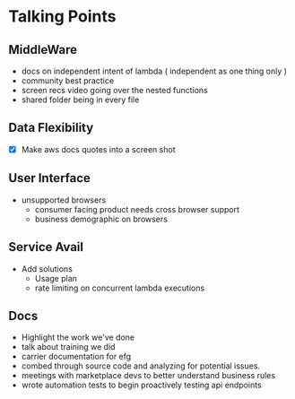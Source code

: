 # Talking Points

## MiddleWare

- docs on independent intent of lambda ( independent as one thing only )
- community best practice
- screen recs video going over the nested functions
- shared folder being in every file

## Data Flexibility

- [x] Make aws docs quotes into a screen shot

## User Interface

- unsupported browsers
  - consumer facing product needs cross browser support
  - business demographic on browsers

## Service Avail

- Add solutions
  - Usage plan
  - rate limiting on concurrent lambda executions

## Docs

- Highlight the work we've done
- talk about training we did
- carrier documentation for efg
- combed through source code and analyzing for potential issues.
- meetings with marketplace devs to better understand business rules
- wrote automation tests to begin proactively testing api endpoints
